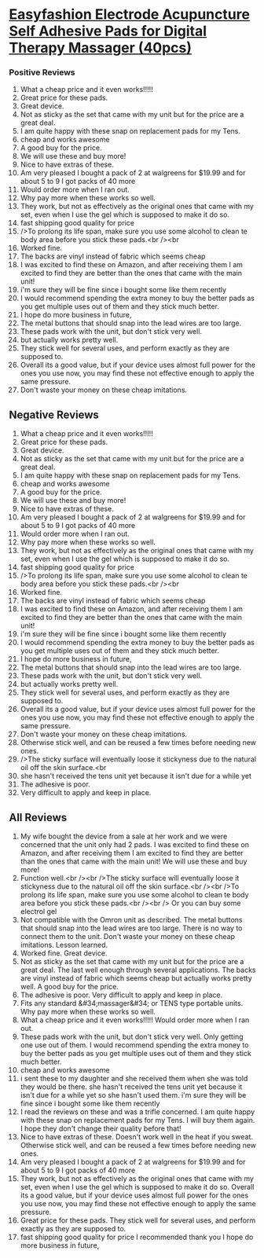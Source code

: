 # [Easyfashion Electrode Acupuncture Self Adhesive Pads for Digital Therapy Massager (40pcs)](https://products.checkmycream.com/products/Easyfashion-Electrode-Acupuncture-Self-Adhesive-Pads-for-Digital-Therapy-Massager-(40pcs).html)

### Positive Reviews

<ol>
      <li>What a cheap price and it even works!!!!!</li>
      <li>Great price for these pads.  </li>
      <li>Great device.</li>
      <li>Not as sticky as the set that came with my unit but for the price are a great deal.  </li>
      <li>I am quite happy with these snap on replacement pads for my Tens.</li>
      <li>cheap and works awesome</li>
      <li>A good buy for the price.</li>
      <li>We will use these and buy more!</li>
      <li>Nice to have extras of these.</li>
      <li>Am very pleased I bought a pack of 2 at walgreens for $19.99 and for about 5 to 9 I got packs of 40 more</li>
      <li>Would order more when I ran out.</li>
      <li>Why pay more when these works so well.</li>
      <li>They work, but not as effectively as the original ones that came with my set, even when I use the gel which is supposed to make it do so.</li>
      <li>fast shipping good quality for price</li>
      <li>/&gt;To prolong its life span, make sure you use some alcohol to clean te body area before you stick these pads.&lt;br /&gt;&lt;br</li>
      <li>Worked fine.</li>
      <li>The backs are vinyl instead of fabric which seems cheap</li>
      <li>I was excited to find these on Amazon, and after receiving them I am excited to find they are better than the ones that came with the main unit!  </li>
      <li>i&#x27;m sure they will be fine since i bought some like them recently</li>
      <li>I would recommend spending the extra money to buy the better pads as you get multiple uses out of them and they stick much better.</li>
      <li>I hope do more business in future,</li>
      <li>The metal buttons that should snap into the lead wires are too large.</li>
      <li>These pads work with the unit, but don&#x27;t stick very well.  </li>
      <li>but actually works pretty well.  </li>
      <li>They stick well for several uses, and perform exactly as they are supposed to.</li>
      <li>Overall its a good value, but if your device uses almost full power for the ones you use now, you may find these not effective enough to apply the same pressure.</li>
      <li>Don&#x27;t waste your money on these cheap imitations.</li>
</ol>


<h2>Negative Reviews</h2>
<ol>
<li> What a cheap price and it even works!!!!!</li>
<li> Great price for these pads.  </li>
<li> Great device.</li>
<li> Not as sticky as the set that came with my unit but for the price are a great deal.  </li>
<li> I am quite happy with these snap on replacement pads for my Tens.</li>
<li> cheap and works awesome</li>
<li> A good buy for the price.</li>
<li> We will use these and buy more!</li>
<li> Nice to have extras of these.</li>
<li> Am very pleased I bought a pack of 2 at walgreens for $19.99 and for about 5 to 9 I got packs of 40 more</li>
<li> Would order more when I ran out.</li>
<li> Why pay more when these works so well.</li>
<li> They work, but not as effectively as the original ones that came with my set, even when I use the gel which is supposed to make it do so.</li>
<li> fast shipping good quality for price</li>
<li> /&gt;To prolong its life span, make sure you use some alcohol to clean te body area before you stick these pads.&lt;br /&gt;&lt;br</li>
<li> Worked fine.</li>
<li> The backs are vinyl instead of fabric which seems cheap</li>
<li> I was excited to find these on Amazon, and after receiving them I am excited to find they are better than the ones that came with the main unit!  </li>
<li> i&#x27;m sure they will be fine since i bought some like them recently</li>
<li> I would recommend spending the extra money to buy the better pads as you get multiple uses out of them and they stick much better.</li>
<li> I hope do more business in future,</li>
<li> The metal buttons that should snap into the lead wires are too large.</li>
<li> These pads work with the unit, but don&#x27;t stick very well.  </li>
<li> but actually works pretty well.  </li>
<li> They stick well for several uses, and perform exactly as they are supposed to.</li>
<li> Overall its a good value, but if your device uses almost full power for the ones you use now, you may find these not effective enough to apply the same pressure.</li>
<li> Don&#x27;t waste your money on these cheap imitations.</li>
<li> Otherwise stick well, and can be reused a few times before needing new ones.</li>
<li> /&gt;The sticky surface will eventually loose it stickyness due to the natural oil off the skin surface.&lt;br</li>
<li> she hasn&#x27;t received the tens unit yet because it isn&#x27;t due for a while yet</li>
<li> The adhesive is poor.  </li>
<li> Very difficult to apply and keep in place.</li>
</ol>

<h2>All Reviews</h2>

<ol>
    <li> My wife bought the device from a sale at her work and we were concerned that the unit only had 2 pads.  I was excited to find these on Amazon, and after receiving them I am excited to find they are better than the ones that came with the main unit!  We will use these and buy more!</li>
    <li> Function well.&lt;br /&gt;&lt;br /&gt;The sticky surface will eventually loose it stickyness due to the natural oil off the skin surface.&lt;br /&gt;&lt;br /&gt;To prolong its life span, make sure you use some alcohol to clean te body area before you stick these pads.&lt;br /&gt;&lt;br /&gt; Or you can buy some electrol gel</li>
    <li> Not compatible with the Omron unit as described. The metal buttons that should snap into the lead wires are too large. There is no way to connect them to the unit.  Don&#x27;t waste your money on these cheap imitations. Lesson learned.</li>
    <li> Worked fine. Great device.</li>
    <li> Not as sticky as the set that came with my unit but for the price are a great deal.  The last well enough through several applications.  The backs are vinyl instead of fabric which seems cheap but actually works pretty well.  A good buy for the price.</li>
    <li> The adhesive is poor.  Very difficult to apply and keep in place.</li>
    <li> Fits any standard &amp;#34;massager&amp;#34; or TENS type portable units. Why pay more when these works so well.</li>
    <li> What a cheap price and it even works!!!!! Would order more when I ran out.</li>
    <li> These pads work with the unit, but don&#x27;t stick very well.  Only getting one use out of them.  I would recommend spending the extra money to buy the better pads as you get multiple uses out of them and they stick much better.</li>
    <li> cheap and works awesome</li>
    <li> i sent these to my daughter and she received them when she was told they would be there. she hasn&#x27;t received the tens unit yet because it isn&#x27;t due for a while yet so she hasn&#x27;t used them. i&#x27;m sure they will be fine since i bought some like them recently</li>
    <li> I read the reviews on these and was a trifle concerned. I am quite happy with these snap on replacement pads for my Tens. I will buy them again. I hope they don&#x27;t change their quality before that!</li>
    <li> Nice to have extras of these. Doesn&#x27;t work well in the heat if you sweat. Otherwise stick well, and can be reused a few times before needing new ones.</li>
    <li> Am very pleased I bought a pack of 2 at walgreens for $19.99 and for about 5 to 9 I got packs of 40 more</li>
    <li> They work, but not as effectively as the original ones that came with my set, even when I use the gel which is supposed to make it do so. Overall its a good value, but if your device uses almost full power for the ones you use now, you may find these not effective enough to apply the same pressure.</li>
    <li> Great price for these pads.  They stick well for several uses, and perform exactly as they are supposed to.</li>
    <li> fast shipping good quality for price I recommended thank you I hope do more business in future,</li>
</ol>




